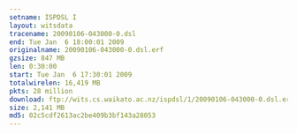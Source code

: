 ```yaml
---
setname: ISPDSL I
layout: witsdata
tracename: 20090106-043000-0.dsl
end: Tue Jan  6 18:00:01 2009
originalname: 20090106-043000-0.dsl.erf
gzsize: 847 MB
len: 0:30:00
start: Tue Jan  6 17:30:01 2009
totalwirelen: 16,419 MB
pkts: 28 million
download: ftp://wits.cs.waikato.ac.nz/ispdsl/1/20090106-043000-0.dsl.erf.gz
size: 2,141 MB
md5: 02c5cdf2613ac2be409b3bf143a28053
---
```

